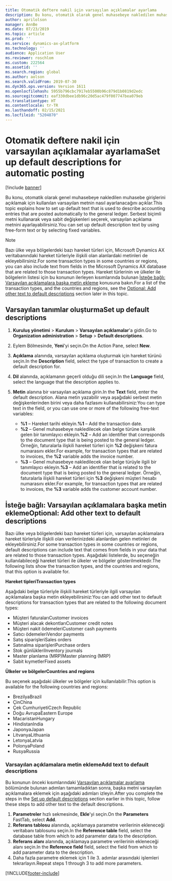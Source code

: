```yaml
---
title: Otomatik deftere nakil için varsayılan açıklamalar ayarlama
description: Bu konu, otomatik olarak genel muhasebeye nakledilen muhasebe girişlerini açıklamak için kullanılan varsayılan metnin nasıl ayarlanacağını açıklar. Serbest biçimli metni kullanarak veya sabit değişkenleri seçerek, varsayılan açıklama metnini ayarlayabilirsiniz.
author: aprilolson
manager: AnnBe
ms.date: 07/23/2019
ms.topic: article
ms.prod: ''
ms.service: dynamics-ax-platform
ms.technology: ''
audience: Application User
ms.reviewer: roschlom
ms.custom: 222564
ms.assetid: ''
ms.search.region: global
ms.author: aolson
ms.search.validFrom: 2019-07-30
ms.dyn365.ops.version: Version 1611
ms.openlocfilehash: 5955b796cbc7917eb5500b96c879d1b0819d2edc
ms.sourcegitcommit: eaf330dbee1db96c20d5ac479f007747bea079eb
ms.translationtype: HT
ms.contentlocale: tr-TR
ms.lasthandoff: 02/15/2021
ms.locfileid: "5204870"
---
```

# <a name="set-up-default-descriptions-for-automatic-posting"></a><span data-ttu-id="f84d0-104">Otomatik deftere nakil için varsayılan açıklamalar ayarlama</span><span class="sxs-lookup"><span data-stu-id="f84d0-104">Set up default descriptions for automatic posting</span></span>

[!include [banner](../includes/banner.md)]

<span data-ttu-id="f84d0-105">Bu konu, otomatik olarak genel muhasebeye nakledilen muhasebe girişlerini açıklamak için kullanılan varsayılan metnin nasıl ayarlanacağını açıklar.</span><span class="sxs-lookup"><span data-stu-id="f84d0-105">This topic explains how to set up default text that is used to describe accounting entries that are posted automatically to the general ledger.</span></span> <span data-ttu-id="f84d0-106">Serbest biçimli metni kullanarak veya sabit değişkenleri seçerek, varsayılan açıklama metnini ayarlayabilirsiniz.</span><span class="sxs-lookup"><span data-stu-id="f84d0-106">You can set up default description text by using free-form text or by selecting fixed variables.</span></span>

> [!NOTE]
> <span data-ttu-id="f84d0-107">Bazı ülke veya bölgelerdeki bazı hareket türleri için, Microsoft Dynamics AX veritabanındaki hareket türleriyle ilişkili olan alanlardaki metinleri de ekleyebilirsiniz.</span><span class="sxs-lookup"><span data-stu-id="f84d0-107">For some transaction types in some countries or regions, you can also include text from fields in the Microsoft Dynamics AX database that are related to those transaction types.</span></span> <span data-ttu-id="f84d0-108">Hareket türlerinin ve ülkeler ile bölgelerin listesi için bu konunun ilerleyen kısımlarında bulunan [İsteğe bağlı: Varsayılan açıklamalara başka metin ekleme](#optional-add-other-text-to-default-descriptions) konusuna bakın.</span><span class="sxs-lookup"><span data-stu-id="f84d0-108">For a list of the transaction types, and the countries and regions, see the [Optional: Add other text to default descriptions](#optional-add-other-text-to-default-descriptions) section later in this topic.</span></span>

## <a name="set-up-default-descriptions"></a><span data-ttu-id="f84d0-109">Varsayılan tanımlar oluşturma</span><span class="sxs-lookup"><span data-stu-id="f84d0-109">Set up default descriptions</span></span>

1. <span data-ttu-id="f84d0-110">**Kuruluş yönetimi** \> **Kurulum** \> **Varsayılan açıklamalar**'a gidin.</span><span class="sxs-lookup"><span data-stu-id="f84d0-110">Go to **Organization administration** \> **Setup** \> **Default descriptions**.</span></span>
2. <span data-ttu-id="f84d0-111">Eylem Bölmesinde, **Yeni**'yi seçin.</span><span class="sxs-lookup"><span data-stu-id="f84d0-111">On the Action Pane, select **New**.</span></span>
3. <span data-ttu-id="f84d0-112">**Açıklama** alanında, varsayılan açıklama oluşturmak için hareket türünü seçin.</span><span class="sxs-lookup"><span data-stu-id="f84d0-112">In the **Description** field, select the type of transaction to create a default description for.</span></span>
4. <span data-ttu-id="f84d0-113">**Dil** alanında, açıklamanın geçerli olduğu dili seçin.</span><span class="sxs-lookup"><span data-stu-id="f84d0-113">In the **Language** field, select the language that the description applies to.</span></span>
5. <span data-ttu-id="f84d0-114">**Metin** alanına bir varsayılan açıklama girin.</span><span class="sxs-lookup"><span data-stu-id="f84d0-114">In the **Text** field, enter the default description.</span></span> <span data-ttu-id="f84d0-115">Alana metin yazabilir veya aşağıdaki serbest metin değişkenlerinden birini veya daha fazlasını kullanabilirsiniz:</span><span class="sxs-lookup"><span data-stu-id="f84d0-115">You can type text in the field, or you can use one or more of the following free-text variables:</span></span>

    - <span data-ttu-id="f84d0-116">**%1** – Hareket tarihi ekleyin.</span><span class="sxs-lookup"><span data-stu-id="f84d0-116">**%1** – Add the transaction date.</span></span>
    - <span data-ttu-id="f84d0-117">**%2** – Genel muhasebeye nakledilecek olan belge türüne karşılık gelen bir tanımlayıcı ekleyin.</span><span class="sxs-lookup"><span data-stu-id="f84d0-117">**%2** – Add an identifier that corresponds to the document type that is being posted to the general ledger.</span></span> <span data-ttu-id="f84d0-118">Örneğin, faturalarla ilişkili hareket türleri için **%2** değişkeni fatura numarasını ekler.</span><span class="sxs-lookup"><span data-stu-id="f84d0-118">For example, for transaction types that are related to invoices, the **%2** variable adds the invoice number.</span></span>
    - <span data-ttu-id="f84d0-119">**%3** – Genel muhasebeye nakledilecek olan belge türüyle ilgili bir tanımlayıcı ekleyin.</span><span class="sxs-lookup"><span data-stu-id="f84d0-119">**%3** – Add an identifier that is related to the document type that is being posted to the general ledger.</span></span> <span data-ttu-id="f84d0-120">Örneğin, faturalarla ilişkili hareket türleri için **%3** değişkeni müşteri hesabı numarasını ekler.</span><span class="sxs-lookup"><span data-stu-id="f84d0-120">For example, for transaction types that are related to invoices, the **%3** variable adds the customer account number.</span></span>

## <a name="optional-add-other-text-to-default-descriptions"></a><span data-ttu-id="f84d0-121">İsteğe bağlı: Varsayılan açıklamalara başka metin ekleme</span><span class="sxs-lookup"><span data-stu-id="f84d0-121">Optional: Add other text to default descriptions</span></span>

<span data-ttu-id="f84d0-122">Bazı ülke veya bölgelerdeki bazı hareket türleri için, varsayılan açıklamalara hareket türleriyle ilişkili olan verilerinizdeki alanlardan gelen metinleri de ekleyebilirsiniz.</span><span class="sxs-lookup"><span data-stu-id="f84d0-122">For some transaction types in some countries or regions, default descriptions can include text that comes from fields in your data that are related to those transaction types.</span></span> <span data-ttu-id="f84d0-123">Aşağıdaki listelerde, bu seçeneğin kullanılabileceği hareket türleri ile ülkeler ve bölgeler gösterilmektedir.</span><span class="sxs-lookup"><span data-stu-id="f84d0-123">The following lists show the transaction types, and the countries and regions, that this option is available for.</span></span>

<span data-ttu-id="f84d0-124">**Hareket tipleri**</span><span class="sxs-lookup"><span data-stu-id="f84d0-124">**Transaction types**</span></span>

<span data-ttu-id="f84d0-125">Aşağıdaki belge türleriyle ilişkili hareket türleriyle ilgili varsayılan açıklamalara başka metin ekleyebilirsiniz:</span><span class="sxs-lookup"><span data-stu-id="f84d0-125">You can add other text to default descriptions for transaction types that are related to the following document types:</span></span>

- <span data-ttu-id="f84d0-126">Müşteri faturaları</span><span class="sxs-lookup"><span data-stu-id="f84d0-126">Customer invoices</span></span>
- <span data-ttu-id="f84d0-127">Müşteri alacak dekontları</span><span class="sxs-lookup"><span data-stu-id="f84d0-127">Customer credit notes</span></span>
- <span data-ttu-id="f84d0-128">Müşteri nakit ödemeleri</span><span class="sxs-lookup"><span data-stu-id="f84d0-128">Customer cash payments</span></span>
- <span data-ttu-id="f84d0-129">Satıcı ödemeleri</span><span class="sxs-lookup"><span data-stu-id="f84d0-129">Vendor payments</span></span>
- <span data-ttu-id="f84d0-130">Satış siparişleri</span><span class="sxs-lookup"><span data-stu-id="f84d0-130">Sales orders</span></span>
- <span data-ttu-id="f84d0-131">Satınalma siparişleri</span><span class="sxs-lookup"><span data-stu-id="f84d0-131">Purchase orders</span></span>
- <span data-ttu-id="f84d0-132">Stok günlükleri</span><span class="sxs-lookup"><span data-stu-id="f84d0-132">Inventory journals</span></span>
- <span data-ttu-id="f84d0-133">Master planlama (MRP)</span><span class="sxs-lookup"><span data-stu-id="f84d0-133">Master planning (MRP)</span></span>
- <span data-ttu-id="f84d0-134">Sabit kıymetler</span><span class="sxs-lookup"><span data-stu-id="f84d0-134">Fixed assets</span></span>

<span data-ttu-id="f84d0-135">**Ülkeler ve bölgeler**</span><span class="sxs-lookup"><span data-stu-id="f84d0-135">**Countries and regions**</span></span>

<span data-ttu-id="f84d0-136">Bu seçenek aşağıdaki ülkeler ve bölgeler için kullanılabilir:</span><span class="sxs-lookup"><span data-stu-id="f84d0-136">This option is available for the following countries and regions:</span></span>

- <span data-ttu-id="f84d0-137">Brezilya</span><span class="sxs-lookup"><span data-stu-id="f84d0-137">Brazil</span></span>
- <span data-ttu-id="f84d0-138">Çin</span><span class="sxs-lookup"><span data-stu-id="f84d0-138">China</span></span>
- <span data-ttu-id="f84d0-139">Çek Cumhuriyeti</span><span class="sxs-lookup"><span data-stu-id="f84d0-139">Czech Republic</span></span>
- <span data-ttu-id="f84d0-140">Doğu Avrupa</span><span class="sxs-lookup"><span data-stu-id="f84d0-140">Eastern Europe</span></span>
- <span data-ttu-id="f84d0-141">Macaristan</span><span class="sxs-lookup"><span data-stu-id="f84d0-141">Hungary</span></span>
- <span data-ttu-id="f84d0-142">Hindistan</span><span class="sxs-lookup"><span data-stu-id="f84d0-142">India</span></span>
- <span data-ttu-id="f84d0-143">Japonya</span><span class="sxs-lookup"><span data-stu-id="f84d0-143">Japan</span></span>
- <span data-ttu-id="f84d0-144">Litvanya</span><span class="sxs-lookup"><span data-stu-id="f84d0-144">Lithuania</span></span>
- <span data-ttu-id="f84d0-145">Letonya</span><span class="sxs-lookup"><span data-stu-id="f84d0-145">Latvia</span></span>
- <span data-ttu-id="f84d0-146">Polonya</span><span class="sxs-lookup"><span data-stu-id="f84d0-146">Poland</span></span>
- <span data-ttu-id="f84d0-147">Rusya</span><span class="sxs-lookup"><span data-stu-id="f84d0-147">Russia</span></span>

### <a name="add-text-to-default-descriptions"></a><span data-ttu-id="f84d0-148">Varsayılan açıklamalara metin ekleme</span><span class="sxs-lookup"><span data-stu-id="f84d0-148">Add text to default descriptions</span></span>

<span data-ttu-id="f84d0-149">Bu konunun önceki kısımlarındaki [Varsayılan açıklamalar ayarlama](#set-up-default-descriptions) bölümünde bulunan adımları tamamladıktan sonra, başka metni varsayılan açıklamalara eklemek için aşağıdaki adımları izleyin.</span><span class="sxs-lookup"><span data-stu-id="f84d0-149">After you complete the steps in the [Set up default descriptions](#set-up-default-descriptions) section earlier in this topic, follow these steps to add other text to the default descriptions.</span></span>

1. <span data-ttu-id="f84d0-150">**Parametreler** hızlı sekmesinde, **Ekle**'yi seçin.</span><span class="sxs-lookup"><span data-stu-id="f84d0-150">On the **Parameters** FastTab, select **Add**.</span></span>
2. <span data-ttu-id="f84d0-151">**Referans tablosu** alanında, açıklamaya parametre verilerinin ekleneceği veritabanı tablosunu seçin.</span><span class="sxs-lookup"><span data-stu-id="f84d0-151">In the **Reference table** field, select the database table from which to add parameter data to the description.</span></span>
3. <span data-ttu-id="f84d0-152">**Referans alanı** alanında, açıklamaya parametre verilerinin ekleneceği alanı seçin.</span><span class="sxs-lookup"><span data-stu-id="f84d0-152">In the **Reference field** field, select the field from which to add parameter data to the description.</span></span>
4. <span data-ttu-id="f84d0-153">Daha fazla parametre eklemek için 1 ile 3. adımlar arasındaki işlemleri tekrarlayın.</span><span class="sxs-lookup"><span data-stu-id="f84d0-153">Repeat steps 1 through 3 to add more parameters.</span></span>


[!INCLUDE[footer-include](../../includes/footer-banner.md)]